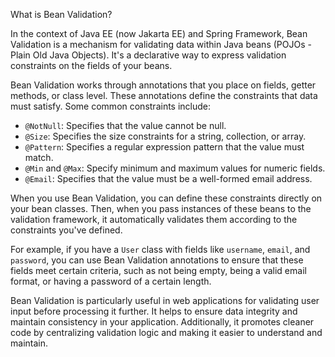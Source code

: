 What is Bean Validation?

In the context of Java EE (now Jakarta EE) and Spring Framework, Bean Validation is a mechanism for validating data within Java beans (POJOs - Plain Old Java Objects). It's a declarative way to express validation constraints on the fields of your beans.

Bean Validation works through annotations that you place on fields, getter methods, or class level. These annotations define the constraints that data must satisfy. Some common constraints include:

- `@NotNull`: Specifies that the value cannot be null.
- `@Size`: Specifies the size constraints for a string, collection, or array.
- `@Pattern`: Specifies a regular expression pattern that the value must match.
- `@Min` and `@Max`: Specify minimum and maximum values for numeric fields.
- `@Email`: Specifies that the value must be a well-formed email address.

When you use Bean Validation, you can define these constraints directly on your bean classes. Then, when you pass instances of these beans to the validation framework, it automatically validates them according to the constraints you've defined.

For example, if you have a `User` class with fields like `username`, `email`, and `password`, you can use Bean Validation annotations to ensure that these fields meet certain criteria, such as not being empty, being a valid email format, or having a password of a certain length.

Bean Validation is particularly useful in web applications for validating user input before processing it further. It helps to ensure data integrity and maintain consistency in your application. Additionally, it promotes cleaner code by centralizing validation logic and making it easier to understand and maintain.